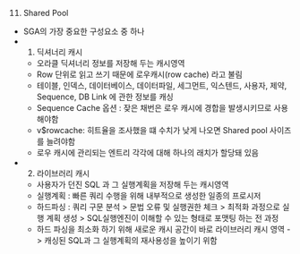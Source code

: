 11. Shared Pool
- SGA의 가장 중요한 구성요소 중 하나
- 1) 딕셔너리 캐시
    - 오라클 딕셔너리 정보를 저장해 두는 캐시영역
    - Row 단위로 읽고 쓰기 때문에 로우캐시(row cache) 라고 불림
    - 테이블, 인덱스, 데이터베이스, 데이터파일, 세그먼트, 익스텐드, 사용자, 제약, Sequence, DB Link 에 관한 정보를 캐싱
    - Sequence Cache 옵션 : 잦은 채번은 로우 캐시에 경합을 발생시키므로 사용해야함
    - v$rowcache: 히트율을 조사했을 떄 수치가 낮게 나오면 Shared pool 사이즈를 늘려야함
    - 로우 캐시에 관리되는 엔트리 각각에 대해 하나의 래치가 할당돼 있음
- 2) 라이브러리 캐시 
    - 사용자가 던진 SQL 과 그 실행계획을 저장해 두는 캐시영역
    - 실행계획 : 빠른 쿼리 수행을 위해 내부적으로 생성한 일종의 프로시저
    - 하드파싱 : 쿼리 구문 분석 > 문법 오류 및 실행권한 체크 > 최적화 과정으로 실행 계획 생성 > SQL실행엔진이 이해할 수 있는 형태로 포맷팅 하는 전 과정
    - 하드 파싱을 최소화 하기 위해 새로운 캐시 공간이 바로 라이브러리 캐시 영역 -> 캐싱된 SQL과 그 실행계획의 재사용성을 높이기 위함
